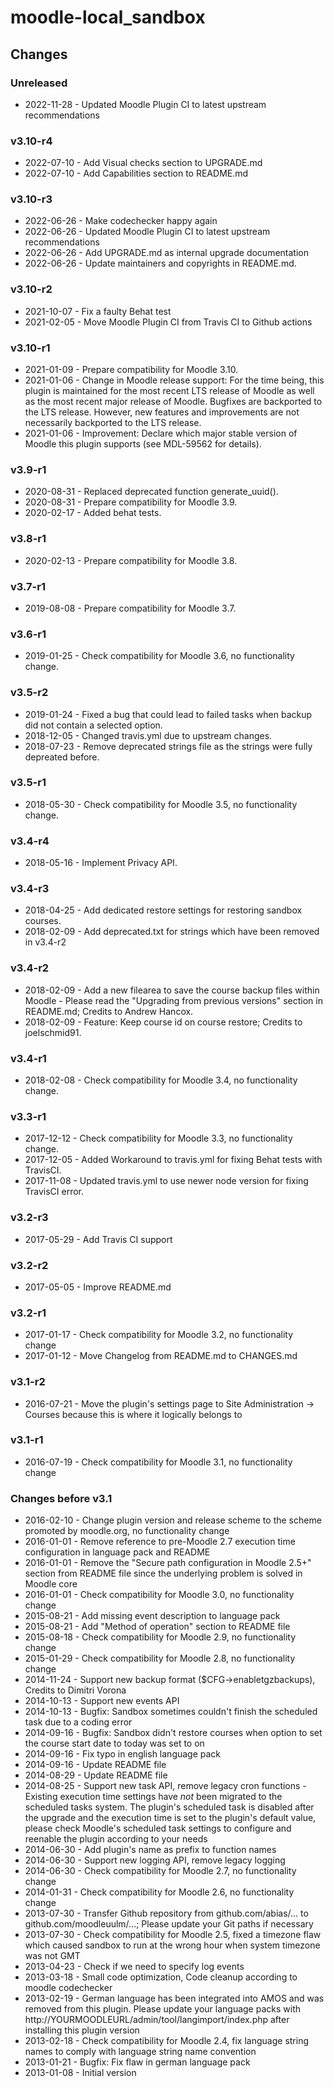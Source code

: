 moodle-local_sandbox
====================

Changes
-------

### Unreleased

* 2022-11-28 - Updated Moodle Plugin CI to latest upstream recommendations

### v3.10-r4

* 2022-07-10 - Add Visual checks section to UPGRADE.md
* 2022-07-10 - Add Capabilities section to README.md

### v3.10-r3

* 2022-06-26 - Make codechecker happy again
* 2022-06-26 - Updated Moodle Plugin CI to latest upstream recommendations
* 2022-06-26 - Add UPGRADE.md as internal upgrade documentation
* 2022-06-26 - Update maintainers and copyrights in README.md.

### v3.10-r2

* 2021-10-07 - Fix a faulty Behat test
* 2021-02-05 - Move Moodle Plugin CI from Travis CI to Github actions

### v3.10-r1

* 2021-01-09 - Prepare compatibility for Moodle 3.10.
* 2021-01-06 - Change in Moodle release support:
               For the time being, this plugin is maintained for the most recent LTS release of Moodle as well as the most recent major release of Moodle.
               Bugfixes are backported to the LTS release. However, new features and improvements are not necessarily backported to the LTS release.
* 2021-01-06 - Improvement: Declare which major stable version of Moodle this plugin supports (see MDL-59562 for details).

### v3.9-r1

* 2020-08-31 - Replaced deprecated function generate_uuid().
* 2020-08-31 - Prepare compatibility for Moodle 3.9.
* 2020-02-17 - Added behat tests.

### v3.8-r1

* 2020-02-13 - Prepare compatibility for Moodle 3.8.

### v3.7-r1

* 2019-08-08 - Prepare compatibility for Moodle 3.7.

### v3.6-r1

* 2019-01-25 - Check compatibility for Moodle 3.6, no functionality change.

### v3.5-r2

* 2019-01-24 - Fixed a bug that could lead to failed tasks when backup did not contain a selected option.
* 2018-12-05 - Changed travis.yml due to upstream changes.
* 2018-07-23 - Remove deprecated strings file as the strings were fully depreated before.

### v3.5-r1

* 2018-05-30 - Check compatibility for Moodle 3.5, no functionality change.

### v3.4-r4

* 2018-05-16 - Implement Privacy API.

### v3.4-r3

* 2018-04-25 - Add dedicated restore settings for restoring sandbox courses.
* 2018-02-09 - Add deprecated.txt for strings which have been removed in v3.4-r2

### v3.4-r2

* 2018-02-09 - Add a new filearea to save the course backup files within Moodle - Please read the "Upgrading from previous versions" section in README.md; Credits to Andrew Hancox.
* 2018-02-09 - Feature: Keep course id on course restore; Credits to joelschmid91.

### v3.4-r1

* 2018-02-08 - Check compatibility for Moodle 3.4, no functionality change.

### v3.3-r1

* 2017-12-12 - Check compatibility for Moodle 3.3, no functionality change.
* 2017-12-05 - Added Workaround to travis.yml for fixing Behat tests with TravisCI.
* 2017-11-08 - Updated travis.yml to use newer node version for fixing TravisCI error.

### v3.2-r3

* 2017-05-29 - Add Travis CI support

### v3.2-r2

* 2017-05-05 - Improve README.md

### v3.2-r1

* 2017-01-17 - Check compatibility for Moodle 3.2, no functionality change
* 2017-01-12 - Move Changelog from README.md to CHANGES.md

### v3.1-r2

* 2016-07-21 - Move the plugin's settings page to Site Administration -> Courses because this is where it logically belongs to

### v3.1-r1

* 2016-07-19 - Check compatibility for Moodle 3.1, no functionality change

### Changes before v3.1

* 2016-02-10 - Change plugin version and release scheme to the scheme promoted by moodle.org, no functionality change
* 2016-01-01 - Remove reference to pre-Moodle 2.7 execution time configuration in language pack and README
* 2016-01-01 - Remove the "Secure path configuration in Moodle 2.5+" section from README file since the underlying problem is solved in Moodle core
* 2016-01-01 - Check compatibility for Moodle 3.0, no functionality change
* 2015-08-21 - Add missing event description to language pack
* 2015-08-21 - Add "Method of operation" section to README file
* 2015-08-18 - Check compatibility for Moodle 2.9, no functionality change
* 2015-01-29 - Check compatibility for Moodle 2.8, no functionality change
* 2014-11-24 - Support new backup format ($CFG->enabletgzbackups), Credits to Dimitri Vorona
* 2014-10-13 - Support new events API
* 2014-10-13 - Bugfix: Sandbox sometimes couldn't finish the scheduled task due to a coding error
* 2014-09-16 - Bugfix: Sandbox didn't restore courses when option to set the course start date to today was set to on
* 2014-09-16 - Fix typo in english language pack
* 2014-09-16 - Update README file
* 2014-08-29 - Update README file
* 2014-08-25 - Support new task API, remove legacy cron functions - Existing execution time settings have _not_ been migrated to the scheduled tasks system. The plugin's scheduled task is disabled after the upgrade and the execution time is set to the plugin's default value, please check Moodle's scheduled task settings to configure and reenable the plugin according to your needs
* 2014-06-30 - Add plugin's name as prefix to function names
* 2014-06-30 - Support new logging API, remove legacy logging
* 2014-06-30 - Check compatibility for Moodle 2.7, no functionality change
* 2014-01-31 - Check compatibility for Moodle 2.6, no functionality change
* 2013-07-30 - Transfer Github repository from github.com/abias/... to github.com/moodleuulm/...; Please update your Git paths if necessary
* 2013-07-30 - Check compatibility for Moodle 2.5, fixed a timezone flaw which caused sandbox to run at the wrong hour when system timezone was not GMT
* 2013-04-23 - Check if we need to specify log events
* 2013-03-18 - Small code optimization, Code cleanup according to moodle codechecker
* 2013-02-19 - German language has been integrated into AMOS and was removed from this plugin. Please update your language packs with http://YOURMOODLEURL/admin/tool/langimport/index.php after installing this plugin version
* 2013-02-18 - Check compatibility for Moodle 2.4, fix language string names to comply with language string name convention
* 2013-01-21 - Bugfix: Fix flaw in german language pack
* 2013-01-08 - Initial version
